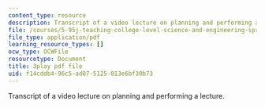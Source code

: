 ```yaml
---
content_type: resource
description: Transcript of a video lecture on planning and performing a lecture.
file: /courses/5-95j-teaching-college-level-science-and-engineering-spring-2009/f14cddb496c5ad075125013e6bf30b73_RyKmgyGH5dw.pdf
file_type: application/pdf
learning_resource_types: []
ocw_type: OCWFile
resourcetype: Document
title: 3play pdf file
uid: f14cddb4-96c5-ad07-5125-013e6bf30b73
---
```

Transcript of a video lecture on planning and performing a lecture.

